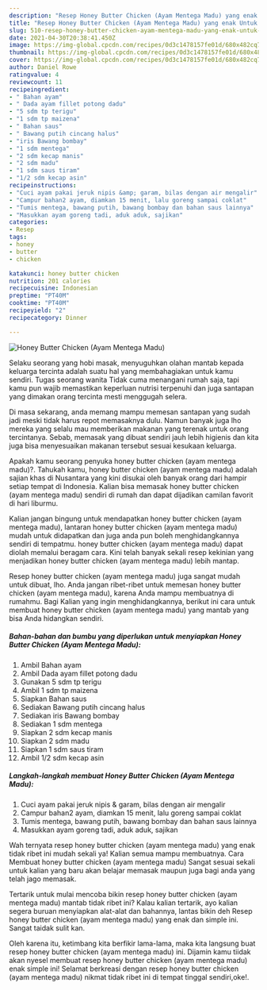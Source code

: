 ```yaml
---
description: "Resep Honey Butter Chicken (Ayam Mentega Madu) yang enak Untuk Jualan"
title: "Resep Honey Butter Chicken (Ayam Mentega Madu) yang enak Untuk Jualan"
slug: 510-resep-honey-butter-chicken-ayam-mentega-madu-yang-enak-untuk-jualan
date: 2021-04-30T20:38:41.450Z
image: https://img-global.cpcdn.com/recipes/0d3c1478157fe01d/680x482cq70/honey-butter-chicken-ayam-mentega-madu-foto-resep-utama.jpg
thumbnail: https://img-global.cpcdn.com/recipes/0d3c1478157fe01d/680x482cq70/honey-butter-chicken-ayam-mentega-madu-foto-resep-utama.jpg
cover: https://img-global.cpcdn.com/recipes/0d3c1478157fe01d/680x482cq70/honey-butter-chicken-ayam-mentega-madu-foto-resep-utama.jpg
author: Daniel Rowe
ratingvalue: 4
reviewcount: 11
recipeingredient:
- " Bahan ayam"
- " Dada ayam fillet potong dadu"
- "5 sdm tp terigu"
- "1 sdm tp maizena"
- " Bahan saus"
- " Bawang putih cincang halus"
- "iris Bawang bombay"
- "1 sdm mentega"
- "2 sdm kecap manis"
- "2 sdm madu"
- "1 sdm saus tiram"
- "1/2 sdm kecap asin"
recipeinstructions:
- "Cuci ayam pakai jeruk nipis &amp; garam, bilas dengan air mengalir"
- "Campur bahan2 ayam, diamkan 15 menit, lalu goreng sampai coklat"
- "Tumis mentega, bawang putih, bawang bombay dan bahan saus lainnya"
- "Masukkan ayam goreng tadi, aduk aduk, sajikan"
categories:
- Resep
tags:
- honey
- butter
- chicken

katakunci: honey butter chicken 
nutrition: 201 calories
recipecuisine: Indonesian
preptime: "PT40M"
cooktime: "PT40M"
recipeyield: "2"
recipecategory: Dinner

---
```



![Honey Butter Chicken (Ayam Mentega Madu)](https://img-global.cpcdn.com/recipes/0d3c1478157fe01d/680x482cq70/honey-butter-chicken-ayam-mentega-madu-foto-resep-utama.jpg)

Selaku seorang yang hobi masak, menyuguhkan olahan mantab kepada keluarga tercinta adalah suatu hal yang membahagiakan untuk kamu sendiri. Tugas seorang  wanita Tidak cuma menangani rumah saja, tapi kamu pun wajib memastikan keperluan nutrisi terpenuhi dan juga santapan yang dimakan orang tercinta mesti menggugah selera.

Di masa  sekarang, anda memang mampu memesan santapan yang sudah jadi meski tidak harus repot memasaknya dulu. Namun banyak juga lho mereka yang selalu mau memberikan makanan yang terenak untuk orang tercintanya. Sebab, memasak yang dibuat sendiri jauh lebih higienis dan kita juga bisa menyesuaikan makanan tersebut sesuai kesukaan keluarga. 



Apakah kamu seorang penyuka honey butter chicken (ayam mentega madu)?. Tahukah kamu, honey butter chicken (ayam mentega madu) adalah sajian khas di Nusantara yang kini disukai oleh banyak orang dari hampir setiap tempat di Indonesia. Kalian bisa memasak honey butter chicken (ayam mentega madu) sendiri di rumah dan dapat dijadikan camilan favorit di hari liburmu.

Kalian jangan bingung untuk mendapatkan honey butter chicken (ayam mentega madu), lantaran honey butter chicken (ayam mentega madu) mudah untuk didapatkan dan juga anda pun boleh menghidangkannya sendiri di tempatmu. honey butter chicken (ayam mentega madu) dapat diolah memalui beragam cara. Kini telah banyak sekali resep kekinian yang menjadikan honey butter chicken (ayam mentega madu) lebih mantap.

Resep honey butter chicken (ayam mentega madu) juga sangat mudah untuk dibuat, lho. Anda jangan ribet-ribet untuk memesan honey butter chicken (ayam mentega madu), karena Anda mampu membuatnya di rumahmu. Bagi Kalian yang ingin menghidangkannya, berikut ini cara untuk membuat honey butter chicken (ayam mentega madu) yang mantab yang bisa Anda hidangkan sendiri.

<!--inarticleads1-->

##### Bahan-bahan dan bumbu yang diperlukan untuk menyiapkan Honey Butter Chicken (Ayam Mentega Madu):

1. Ambil  Bahan ayam
1. Ambil  Dada ayam fillet potong dadu
1. Gunakan 5 sdm tp terigu
1. Ambil 1 sdm tp maizena
1. Siapkan  Bahan saus
1. Sediakan  Bawang putih cincang halus
1. Sediakan iris Bawang bombay
1. Sediakan 1 sdm mentega
1. Siapkan 2 sdm kecap manis
1. Siapkan 2 sdm madu
1. Siapkan 1 sdm saus tiram
1. Ambil 1/2 sdm kecap asin




<!--inarticleads2-->

##### Langkah-langkah membuat Honey Butter Chicken (Ayam Mentega Madu):

1. Cuci ayam pakai jeruk nipis &amp; garam, bilas dengan air mengalir
1. Campur bahan2 ayam, diamkan 15 menit, lalu goreng sampai coklat
1. Tumis mentega, bawang putih, bawang bombay dan bahan saus lainnya
1. Masukkan ayam goreng tadi, aduk aduk, sajikan




Wah ternyata resep honey butter chicken (ayam mentega madu) yang enak tidak ribet ini mudah sekali ya! Kalian semua mampu membuatnya. Cara Membuat honey butter chicken (ayam mentega madu) Sangat sesuai sekali untuk kalian yang baru akan belajar memasak maupun juga bagi anda yang telah jago memasak.

Tertarik untuk mulai mencoba bikin resep honey butter chicken (ayam mentega madu) mantab tidak ribet ini? Kalau kalian tertarik, ayo kalian segera buruan menyiapkan alat-alat dan bahannya, lantas bikin deh Resep honey butter chicken (ayam mentega madu) yang enak dan simple ini. Sangat taidak sulit kan. 

Oleh karena itu, ketimbang kita berfikir lama-lama, maka kita langsung buat resep honey butter chicken (ayam mentega madu) ini. Dijamin kamu tiidak akan nyesel membuat resep honey butter chicken (ayam mentega madu) enak simple ini! Selamat berkreasi dengan resep honey butter chicken (ayam mentega madu) nikmat tidak ribet ini di tempat tinggal sendiri,oke!.

